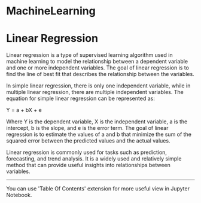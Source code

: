 # MachineLearning

# Linear Regression #

Linear regression is a type of supervised learning algorithm used in machine learning to model 
the relationship between a dependent variable and one or more independent variables. The goal of 
linear regression is to find the line of best fit that describes the relationship between the variables.

In simple linear regression, there is only one independent variable, while in multiple linear regression, 
there are multiple independent variables. The equation for simple linear regression can be represented as:

Y = a + bX + e

Where Y is the dependent variable, X is the independent variable, a is the intercept, b is the slope, 
and e is the error term. The goal of linear regression is to estimate the values of a and b that minimize 
the sum of the squared error between the predicted values and the actual values.

Linear regression is commonly used for tasks such as prediction, forecasting, and trend analysis. It is a widely 
used and relatively simple method that can provide useful insights into relationships between variables.

---

You can use 'Table Of Contents' extension for more useful view in Jupyter Notebook.